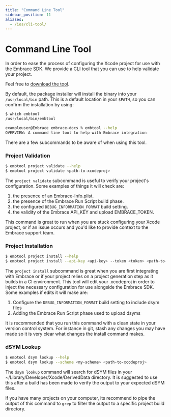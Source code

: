 ```yaml
---
title: "Command Line Tool"
sidebar_position: 11
aliases:
  - /ios/cli-tool/
---
```



# Command Line Tool

In order to ease the process of configuring the Xcode project for use with the 
Embrace SDK. We provide a CLI tool that you can use to help validate your 
project. 

Feel free to [download the tool](https://embrace-downloads-prod.s3.amazonaws.com/embtool/embtool-latest.pkg).

By default, the package installer will install the binary into your
`/usr/local/bin` path. This is a default location in your `$PATH`, so you can
confirm the installation by using:

```bash
$ which embtool
/usr/local/bin/embtool

exampleuser@Embrace embrace-docs % embtool --help
OVERVIEW: A command line tool to help with Embrace integration

```

There are a few subcommands to be aware of when using this tool.

### Project Validation

```bash
$ embtool project validate --help
$ embtool project validate <path-to-xcodeproj>
```

The `project validate` subcommand is useful to verify your project's
configuration. Some examples of things it will check are:

1) the presence of an Embrace-Info.plist.
1) the presence of the Embrace Run Script build phase.
1) the configured `DEBUG_INFORMATION_FORMAT` build setting.
1) the validity of the Embrace API_KEY and upload EMBRACE_TOKEN.

This command is great to run when you are stuck configuring your Xcode project,
or if an issue occurs and you'd like to provide context to the Embrace support
team.

### Project Installation

```bash
$ embtool project install --help
$ embtool project install --api-key <api-key> --token <token> <path-to-xcodeproj>
```

The `project install` subcommand is great when you are first integrating with
Embrace or if your project relies on a project generation step as it builds
in a CI environment. This tool will edit your .xcodeproj in order to inject the
necessary configuration for use alongside the Embrace SDK. Some examples if
edits it will make are:

1) Configure the `DEBUG_INFORMATION_FORMAT` build setting to include dsym files
1) Adding the Embrace Run Script phase used to upload dsyms

It is recommended that you run this command with a clean state in your
version control system. For instance in git, stash any changes you may have
made so it is very clear what changes the install command makes.




### dSYM Lookup

```bash
$ embtool dsym lookup --help
$ embtool dsym lookup --scheme <my-scheme> <path-to-xcodeproj>
```

The `dsym lookup` command will search for dSYM files in your
~/Library/Developer/Xcode/DerivedData directory. It is suggested to use this
after a build has been made to verify the output to your expected dSYM files.


If you have many projects on your computer, its recommend to pipe the output
of this command to `grep` to filter the output to a specific project build
directory.


